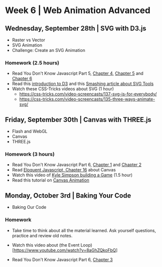 

# Week 6 | Web Animation Advanced


## Wednesday, September 28th | SVG with D3.js

- Raster vs Vector
- SVG Animation
- Challenge: Create an SVG Animation

### Homework (2.5 hours)

- Read You Don't Know Javascript Part 5, [Chapter 4](https://github.com/getify/You-Dont-Know-JS/blob/master/async%20%26%20performance/ch4.md), [Chapter 5](https://github.com/getify/You-Dont-Know-JS/blob/master/async%20%26%20performance/ch5.md) and [Chapter 6](https://github.com/getify/You-Dont-Know-JS/blob/master/async%20%26%20performance/ch6.md)
- Read this [introduction to D3](http://www.janwillemtulp.com/2011/03/20/tutorial-introduction-to-d3/) and this [Smashing article about SVG Tools](https://www.smashingmagazine.com/2016/04/tools-and-resources-for-editing-converting-and-optimizing-svgs/)
- Watch these CSS-Tricks videos about SVG (1 hour)
  - https://css-tricks.com/video-screencasts/137-svg-is-for-everybody/
  - https://css-tricks.com/video-screencasts/135-three-ways-animate-svg/




## Friday, September 30th | Canvas with THREE.js

- Flash and WebGL
- Canvas
- THREE.js

### Homework (3 hours)

- Read You Don't Know Javascript Part 6, [Chapter 1](https://github.com/getify/You-Dont-Know-JS/blob/master/es6%20%26%20beyond/ch1.md) and [Chapter 2](https://github.com/getify/You-Dont-Know-JS/blob/master/es6%20%26%20beyond/ch2.md) 
- Read [Eloquent Javascript, Chapter 16](http://eloquentjavascript.net/16_canvas.html) about Canvas
- Watch this video of [Kyle Simpson building a Game](https://css-tricks.com/video-screencasts/144-javascript-canvas-game/) (1.5 hour)
- Read this tutorial on [Canvas Animation](http://tympanus.net/codrops/2016/04/26/the-aviator-animating-basic-3d-scene-threejs/)


## Monday, October 3rd | Baking Your Code

- Baking Our Code

### Homework

- Take time to think about all the material learned. Ask yourself questions, practice and review old notes.

- Watch this video about (the Event Loop)[https://www.youtube.com/watch?v=8aGhZQkoFbQ]

- Read You Don't Know Javascript Part 6, [Chapter 3](https://github.com/getify/You-Dont-Know-JS/blob/master/es6%20%26%20beyond/ch3.md)

